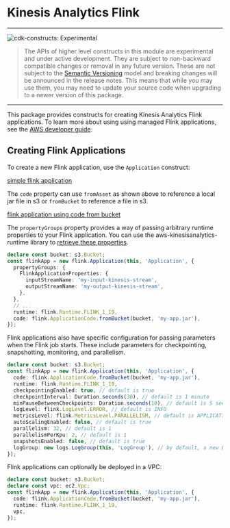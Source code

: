 # Kinesis Analytics Flink 
<!--BEGIN STABILITY BANNER-->

---

![cdk-constructs: Experimental](https://img.shields.io/badge/cdk--constructs-experimental-important.svg?style=for-the-badge)

> The APIs of higher level constructs in this module are experimental and under active development.
> They are subject to non-backward compatible changes or removal in any future version. These are
> not subject to the [Semantic Versioning](https://semver.org/) model and breaking changes will be
> announced in the release notes. This means that while you may use them, you may need to update
> your source code when upgrading to a newer version of this package.

---

<!--END STABILITY BANNER-->

This package provides constructs for creating Kinesis Analytics Flink
applications. To learn more about using using managed Flink applications, see
the [AWS developer
guide](https://docs.aws.amazon.com/kinesisanalytics/latest/java/).

## Creating Flink Applications

To create a new Flink application, use the `Application` construct:

[simple flink application](test/integ.application.lit.ts)

The `code` property can use `fromAsset` as shown above to reference a local jar
file in s3 or `fromBucket` to reference a file in s3.

[flink application using code from bucket](test/integ.application-code-from-bucket.lit.ts)

The `propertyGroups` property provides a way of passing arbitrary runtime
properties to your Flink application. You can use the
aws-kinesisanalytics-runtime library to [retrieve these
properties](https://docs.aws.amazon.com/kinesisanalytics/latest/java/how-properties.html#how-properties-access).

```ts
declare const bucket: s3.Bucket;
const flinkApp = new flink.Application(this, 'Application', {
  propertyGroups: {
    FlinkApplicationProperties: {
      inputStreamName: 'my-input-kinesis-stream',
      outputStreamName: 'my-output-kinesis-stream',
    },
  },
  // ...
  runtime: flink.Runtime.FLINK_1_19,
  code: flink.ApplicationCode.fromBucket(bucket, 'my-app.jar'),
});
```

Flink applications also have specific configuration for passing parameters
when the Flink job starts. These include parameters for checkpointing,
snapshotting, monitoring, and parallelism.

```ts
declare const bucket: s3.Bucket;
const flinkApp = new flink.Application(this, 'Application', {
  code: flink.ApplicationCode.fromBucket(bucket, 'my-app.jar'),
  runtime: flink.Runtime.FLINK_1_19,
  checkpointingEnabled: true, // default is true
  checkpointInterval: Duration.seconds(30), // default is 1 minute
  minPauseBetweenCheckpoints: Duration.seconds(10), // default is 5 seconds
  logLevel: flink.LogLevel.ERROR, // default is INFO
  metricsLevel: flink.MetricsLevel.PARALLELISM, // default is APPLICATION
  autoScalingEnabled: false, // default is true
  parallelism: 32, // default is 1
  parallelismPerKpu: 2, // default is 1
  snapshotsEnabled: false, // default is true
  logGroup: new logs.LogGroup(this, 'LogGroup'), // by default, a new LogGroup will be created
});
```

Flink applications can optionally be deployed in a VPC:

```ts
declare const bucket: s3.Bucket;
declare const vpc: ec2.Vpc;
const flinkApp = new flink.Application(this, 'Application', {
  code: flink.ApplicationCode.fromBucket(bucket, 'my-app.jar'),
  runtime: flink.Runtime.FLINK_1_19,
  vpc,
});
```
